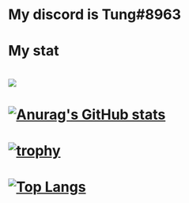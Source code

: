 # My discord is Tung#8963
# My stat
# ![](https://komarev.com/ghpvc/?username=tungdo0602&color=blue)
# [![Anurag's GitHub stats](https://github-readme-stats.vercel.app/api?username=tungdo0602)](https://github.com/anuraghazra/github-readme-stats)
# [![trophy](https://github-profile-trophy.vercel.app/?username=tungdo0602)](https://github.com/ryo-ma/github-profile-trophy)
# [![Top Langs](https://github-readme-stats.vercel.app/api/top-langs/?username=tungdo0602&layout=compact)](https://github.com/anuraghazra/github-readme-stats)

